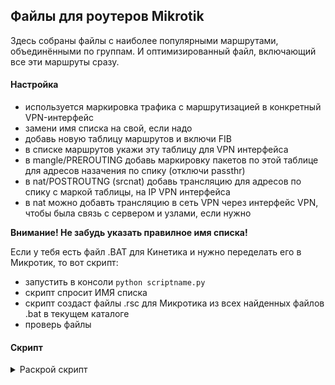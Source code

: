 ## Файлы для роутеров Mikrotik
Здесь собраны файлы с наиболее популярными маршрутами, объединёнными по группам.
И оптимизированный файл, включающий все эти маршруты сразу.

#### Настройка
- используется маркировка трафика с маршрутизацией в конкретный VPN-интерфейс
- замени имя списка на свой, если надо
- добавь новую таблицу маршрутов и включи FIB
- в списке маршрутов укажи эту таблицу для VPN интерфейса
- в mangle/PREROUTING добавь маркировку пакетов по этой таблице для адресов назачения по спику (отключи passthr)
- в nat/POSTROUTNG (srcnat) добавь трансляцию для адресов по спику с маркой таблицы, на IP VPN интерфейса
- в nat можно добавть трансляцию в сеть VPN через интерфейс VPN, чтобы была связь с сервером и узлами, если нужно

**Внимание! Не забудь указать правилное имя списка!**

Если у тебя есть файл .BAT для Кинетика и нужно переделать его в Микротик, то вот скрипт:
- запустить в консоли `python scriptname.py`
- скрипт спросит ИМЯ списка
- скрипт создаст файлы .rsc для Микротика из всех найденных файлов .bat в текущем каталоге
- проверь файлы

#### Скрипт
<details>
<summary>Раскрой скрипт</summary>

```python
import os
import glob

def mask_to_cidr(mask):
    """Конвертирует маску (например, '255.0.0.0') в CIDR (например, 8)."""
    return sum(bin(int(x)).count('1') for x in mask.split('.'))

def convert_route_line(line, list_name):
    """Конвертирует строку 'ROUTE ADD ...' в формат MikroTik (регистронезависимо)."""
    parts = line.strip().split()
    if len(parts) >= 6:
        # Приводим к верхнему регистру для проверки
        part1_upper = parts[0].upper()
        part2_upper = parts[1].upper()
        
        if part1_upper == "ROUTE" and part2_upper == "ADD":
            ip = parts[2]
            mask = parts[4]
            cidr = mask_to_cidr(mask)
            return f"add address={ip}/{cidr} list={list_name}"
    return None

def process_bat_file(bat_file_path, list_name):
    """Обрабатывает один BAT файл и создает RSC файл."""
    converted_lines = []
    
    try:
        with open(bat_file_path, 'r', encoding='utf-8') as f:
            for line in f:
                converted = convert_route_line(line, list_name)
                if converted:
                    converted_lines.append(converted)
    except UnicodeDecodeError:
        # Если UTF-8 не работает, пробуем другие кодировки
        try:
            with open(bat_file_path, 'r', encoding='cp1251') as f:
                for line in f:
                    converted = convert_route_line(line, list_name)
                    if converted:
                        converted_lines.append(converted)
        except:
            print(f"Ошибка чтения файла: {bat_file_path}")
            return False
    
    if not converted_lines:
        print(f"В файле {bat_file_path} не найдено подходящих строк ROUTE ADD")
        return False
    
    # Создаем имя для RSC файла
    base_name = os.path.splitext(bat_file_path)[0]
    rsc_file_path = base_name + '.rsc'
    
    # Сохраняем в RSC формате
    with open(rsc_file_path, 'w', encoding='utf-8') as f:
        f.write("/ip firewall address-list\n")
        f.write('\n'.join(converted_lines))
    
    return True

def find_and_process_bat_files(list_name):
    """Находит все BAT файлы в текущей директории и обрабатывает их."""
    # Ищем все .bat файлы в текущей директории
    bat_files = glob.glob("*.bat")
    
    if not bat_files:
        print("Не найдено BAT файлов в текущей директории!")
        return
    
    print(f"Найдено BAT файлов: {len(bat_files)}")
    print(f"Имя списка для MikroTik: {list_name}")
    print("-" * 50)
    
    successful_conversions = 0
    
    for bat_file in bat_files:
        print(f"Обрабатываю файл: {bat_file}")
        if process_bat_file(bat_file, list_name):
            successful_conversions += 1
            print(f"  ✓ Создан RSC файл: {os.path.splitext(bat_file)[0]}.rsc")
        else:
            print(f"  ✗ Ошибка обработки файла: {bat_file}")
    
    print(f"\nГотово! Успешно обработано файлов: {successful_conversions}/{len(bat_files)}")

def get_list_name():
    """Запрашивает у пользователя имя списка для MikroTik."""
    while True:
        list_name = input("Введите имя списка для MikroTik (например: IP_LIST, BLOCK_LIST, ALLOW_LIST): ").strip()
        
        if not list_name:
            print("Имя списка не может быть пустым! Попробуйте снова.")
            continue
            
        # Проверяем допустимые символы (только буквы, цифры, подчеркивания)
        if all(c.isalnum() or c == '_' for c in list_name):
            return list_name
        else:
            print("Имя списка может содержать только буквы, цифры и символ подчеркивания (_). Попробуйте снова.")

if __name__ == "__main__":
    print("=== Конвертер BAT в RSC для MikroTik ===")
    print("Поиск BAT файлов в текущей директории...")
    
    # Показываем текущую директорию
    current_dir = os.getcwd()
    print(f"Текущая директория: {current_dir}")
    
    # Запрашиваем имя списка
    list_name = get_list_name()
    print()
    
    # Обрабатываем файлы
    find_and_process_bat_files(list_name)
    
    input("\nНажмите Enter для выхода...")

```

</details>
